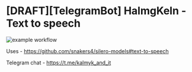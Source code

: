# [DRAFT][TelegramBot] HalmgKeln - Text to speech 
![example workflow](https://github.com/ubushan/halmgkeln/actions/workflows/checks.yml/badge.svg)

Uses - https://github.com/snakers4/silero-models#text-to-speech

Telegram chat - https://t.me/kalmyk_and_it